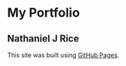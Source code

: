 # My Portfolio
## Nathaniel J Rice

This site was built using [GitHub Pages](https://pages.github.com/).

